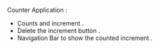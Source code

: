 Counter Application :

* Counts and increment .
* Delete the increment button .
* Navigation Bar to show the counted increment .
